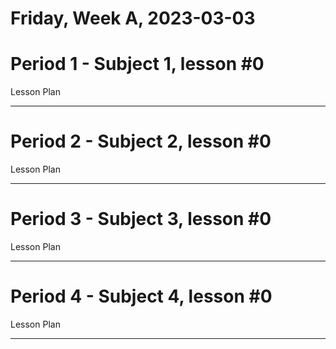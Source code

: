 
Friday, Week A, 2023-03-03
==========================

# Period 1 - Subject 1, lesson #0


Lesson Plan  
  
---
# Period 2 - Subject 2, lesson #0


Lesson Plan  
  
---
# Period 3 - Subject 3, lesson #0


Lesson Plan  
  
---
# Period 4 - Subject 4, lesson #0


Lesson Plan  
  
---